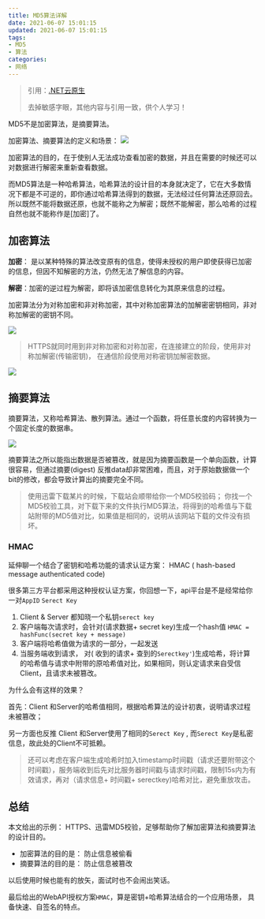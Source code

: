 ```yaml
---
title: MD5算法详解
date: 2021-06-07 15:01:15
updated: 2021-06-07 15:01:15
tags:
- MD5
- 算法
categories:
- 网络
---
```


> 引用：[.NET云原生](https://www.cnblogs.com/JulianHuang/p/14858339.html#%E5%8A%A0%E5%AF%86%E7%AE%97%E6%B3%95)
>
> 去掉敏感字眼，其他内容与引用一致，供个人学习！

<!--more-->



MD5不是加密算法，是摘要算法。

加密算法、摘要算法的定义和场景：
![](https://img.api.liujinshui.com/e90b3312-121d-4654-9a7f-9db4269af3d6.png)

加密算法的目的，在于使别人无法成功查看加密的数据，并且在需要的时候还可以对数据进行解密来重新查看数据。

而MD5算法是一种哈希算法，哈希算法的设计目的本身就决定了，它在大多数情况下都是不可逆的，即你通过哈希算法得到的数据，无法经过任何算法还原回去。 所以既然不能将数据还原，也就不能称之为解密；既然不能解密，那么哈希的过程自然也就不能称作是[加密]了。

## 加密算法

**加密**： 是以某种特殊的算法改变原有的信息，使得未授权的用户即使获得已加密的信息，但因不知解密的方法，仍然无法了解信息的内容。

**解密**：加密的逆过程为解密，即将该加密信息转化为其原来信息的过程。

加密算法分为对称加密和非对称加密，其中对称加密算法的加解密密钥相同，非对称加解密的密钥不同。

![](https://img.api.liujinshui.com/03cecdbf-3e8b-4427-804a-6e2100c7b10b.png)

> HTTPS就同时用到非对称加密和对称加密，在连接建立的阶段，使用非对称加解密(传输密钥)， 在通信阶段使用对称密钥加解密数据。

![](https://img.api.liujinshui.com/20896856-48d4-4771-9701-eecdcafb7c35.png)

## 摘要算法

摘要算法，又称哈希算法、散列算法。通过一个函数，将任意长度的内容转换为一个固定长度的数据串。

![](https://img.api.liujinshui.com/08114dbc-c995-4e18-bfa6-2cfe3e65cde8.png)

摘要算法之所以能指出数据是否被篡改，就是因为摘要函数是一个单向函数，计算很容易，但通过摘要(digest) 反推data却非常困难，而且，对于原始数据做一个bit的修改，都会导致计算出的摘要完全不同。

> 使用迅雷下载某片的时候，下载站会顺带给你一个MD5校验码；
> 你找一个MD5校验工具，对下载下来的文件执行MD5算法，将得到的哈希值与下载站附带的MD5值对比，如果值是相同的，说明从该网站下载的文件没有损坏。

### HMAC

延伸聊一个结合了密钥和哈希功能的请求认证方案：
HMAC ( hash-based message authenticated code)

很多第三方平台都采用这种授权认证方案，你回想一下，api平台是不是经常给你一对`AppID` `Serect Key`

1. Client & Server 都知晓一个私钥`serect key`
2. 客户端每次请求时，会针对(请求数据+ secret key)生成一个hash值
   `HMAC = hashFunc(secret key + message)`
3. 客户端将哈希值做为请求的一部分，一起发送
4. 当服务端收到请求， 对( 收到的请求+ 查到的`Serectkey'`)生成哈希，将计算的哈希值与请求中附带的原哈希值对比，如果相同，则认定请求来自受信Client，且请求未被篡改。

为什么会有这样的效果？

首先：Client 和Server的哈希值相同，根据哈希算法的设计初衷，说明请求过程未被篡改；

另一方面也反推 Client 和Server使用了相同的`Serect Key` , 而`Serect Key`是私密信息，故此处的Client不可抵赖。

> 还可以考虑在客户端生成哈希时加入timestamp时间戳（请求还要附带这个时间戳），服务端收到后先对比服务器时间戳与请求时间戳，限制15s内为有效请求，再对（请求信息+ 时间戳+ serectkey)哈希对比，避免重放攻击。

## 总结

本文给出的示例： HTTPS、迅雷MD5校验，足够帮助你了解加密算法和摘要算法的设计目的。

- 加密算法的目的是： 防止信息被偷看
- 摘要算法的目的是： 防止信息被篡改

以后使用时候也能有的放矢，面试时也不会闹出笑话。

最后给出的WebAPI授权方案`HMAC`，算是密钥+哈希算法结合的一个应用场景， 具备快速、自签名的特点。
